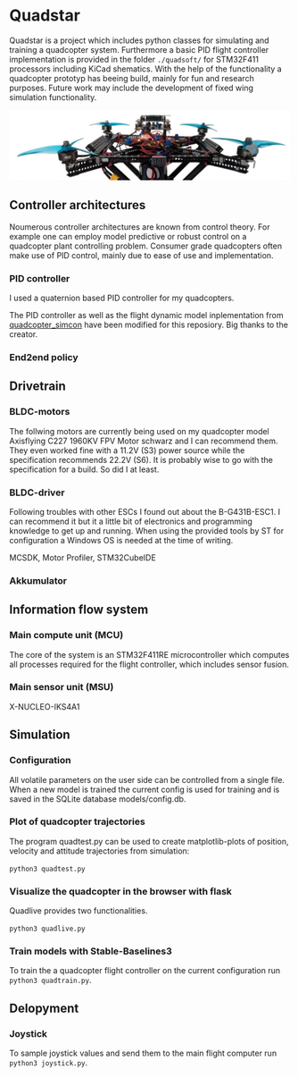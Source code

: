# Quadstar

Quadstar is a project which includes python classes for simulating and training a quadcopter system. Furthermore a basic PID flight controller implementation is provided in the folder ```./quadsoft/``` for STM32F411 processors including KiCad shematics. 
With the help of the functionality a quadcopter prototyp has beeing build, mainly for fun and research purposes. Future work may include the development of fixed wing simulation functionality.

![screenshot](images/Prototyp%202.jpeg)

## Controller architectures

Noumerous controller architectures are known from control theory. For example one can employ model predictive or robust control on a quadcopter plant controlling problem. Consumer grade quadcopters often make use of PID control, mainly due to ease of use and implementation.

### PID controller

I used a quaternion based PID controller for my quadcopters.

The PID controller as well as the flight dynamic model inplementation from [quadcopter_simcon](https://github.com/bobzwik/Quadcopter_SimCon) have been modified for this reposiory. Big thanks to the creator.  

### End2end policy



## Drivetrain

### BLDC-motors

The follwing motors are currently being used on my quadcopter model Axisflying C227 1960KV FPV Motor schwarz and I can recommend them. They even worked fine with a 11.2V (S3) power source while the specification recommends 22.2V (S6). It is probably wise to go with the specification for a build. So did I at least. 

### BLDC-driver

Following troubles with other ESCs I found out about the B-G431B-ESC1. I can recommend it but it a little bit of electronics and programming knowledge to get up and running.
When using the provided tools by ST for configuration a Windows OS is needed at the time of writing. 

MCSDK, Motor Profiler, STM32CubeIDE
 
### Akkumulator

## Information flow system

### Main compute unit (MCU)

The core of the system is an STM32F411RE microcontroller which computes all processes required for the flight controller, which includes sensor fusion.

### Main sensor unit (MSU)

X-NUCLEO-IKS4A1

## Simulation

### Configuration

All volatile parameters on the user side can be controlled from a single file.
When a new model is trained the current config is used for training and is saved in the SQLite database models/config.db.

### Plot of quadcopter trajectories

The program quadtest.py can be used to create matplotlib-plots of position, velocity and attitude trajectories from simulation:

```python3 quadtest.py```

### Visualize the quadcopter in the browser with flask

Quadlive provides two functionalities.

```python3 quadlive.py```

### Train models with Stable-Baselines3

To train the a quadcopter flight controller on the current configuration run ```python3 quadtrain.py```.

## Delopyment

### Joystick

To sample joystick values and send them to the main flight computer run ```python3 joystick.py```.


